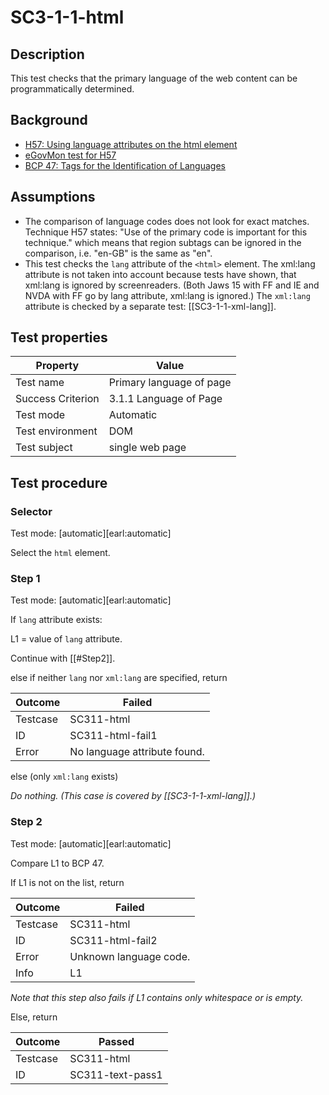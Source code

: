 # SC3-1-1-html

## Description

This test checks that the primary language of the web content can be programmatically determined.

## Background

- [H57: Using language attributes on the html element](http://www.w3.org/TR/2014/NOTE-WCAG20-TECHS-20140408/H57)
- [eGovMon test for H57](http://wiki.egovmon.no/wiki/SC3.1.1#Element_html)
- [BCP 47: Tags for the Identification of Languages](http://www.rfc-editor.org/rfc/bcp/bcp47.txt)

## Assumptions

- The comparison of language codes does not look for exact matches. Technique H57 states: "Use of the primary code is important for this technique." which means that region subtags can be ignored in the comparison, i.e. "en-GB" is the same as "en".
- This test checks the `lang` attribute of the `<html>` element. The xml:lang attribute is not taken into account because tests have shown, that xml:lang is ignored by screenreaders. (Both Jaws 15 with FF and IE and NVDA with FF go by lang attribute, xml:lang is ignored.) The `xml:lang` attribute is checked by a separate test: [[SC3-1-1-xml-lang]].

## Test properties

| Property          | Value
|-------------------|----
| Test name         | Primary language of page
| Success Criterion | 3.1.1 Language of Page
| Test mode         | Automatic
| Test environment  | DOM
| Test subject      | single web page

## Test procedure

### Selector

Test mode: [automatic][earl:automatic]

Select the `html` element.

### Step 1

Test mode: [automatic][earl:automatic]

If `lang` attribute exists: <br/>

L1 = value of `lang` attribute. <br/>

Continue with [[#Step2]].

else if neither `lang` nor `xml:lang` are specified, return

| Outcome  | Failed
|----------|-----
| Testcase | SC311-html
| ID       | SC311-html-fail1
| Error    | No language attribute found.

else (only `xml:lang` exists) <br/>

*Do nothing. (This case is covered by [[SC3-1-1-xml-lang]].)*

### Step 2

Test mode: [automatic][earl:automatic]

Compare L1 to BCP 47.

If L1 is not on the list, return

| Outcome  | Failed
|----------|-----
| Testcase | SC311-html
| ID       | SC311-html-fail2
| Error    | Unknown language code.
| Info     | L1

*Note that this step also fails if L1 contains only whitespace or is empty.*

Else, return

| Outcome  | Passed
|----------|-----
| Testcase | SC311-html
| ID       | SC311-text-pass1

[AUTO]: ../pages/test-modes.html#automatic
[MANUAL]: ../pages/test-modes.html#manual